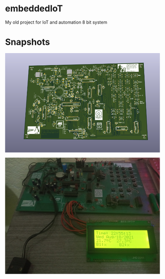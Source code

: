 # embeddedIoT
My old project for IoT and automation 8 bit system

# Snapshots

<p align="center">
  <img src="/snapshot/01.png">
</p>

<p align="center">
  <img src="/snapshot/02.jpg">
</p>

